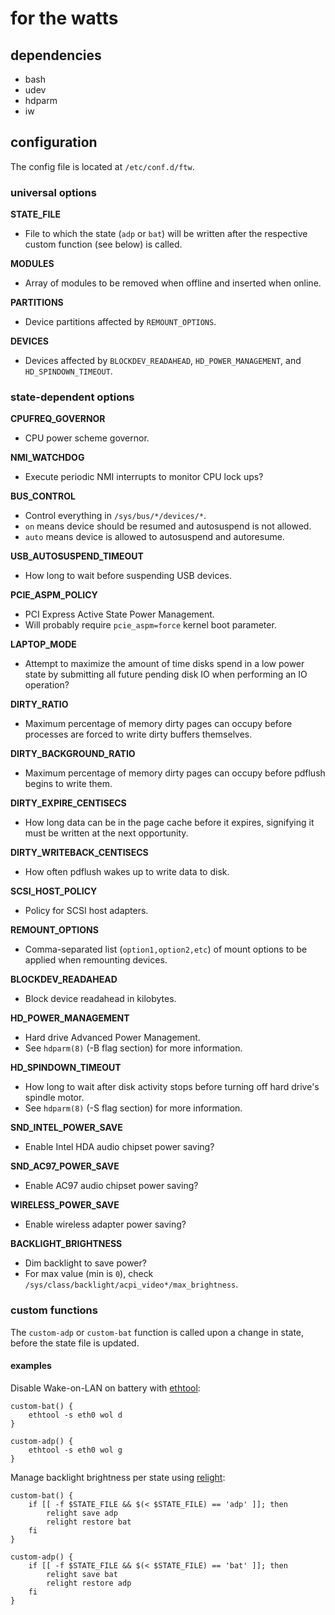 # for the watts

## dependencies

* bash
* udev
* hdparm
* iw

## configuration

The config file is located at `/etc/conf.d/ftw`.

### universal options

**STATE_FILE**

 * File to which the state (`adp` or `bat`) will be written after the
   respective custom function (see below) is called.

**MODULES**

 * Array of modules to be removed when offline and inserted when online.

**PARTITIONS**

 * Device partitions affected by `REMOUNT_OPTIONS`.

**DEVICES**

 * Devices affected by `BLOCKDEV_READAHEAD`, `HD_POWER_MANAGEMENT`, and
   `HD_SPINDOWN_TIMEOUT`.

### state-dependent options

**CPUFREQ_GOVERNOR**

 * CPU power scheme governor.

**NMI_WATCHDOG**

 * Execute periodic NMI interrupts to monitor CPU lock ups?

**BUS_CONTROL**

 * Control everything in `/sys/bus/*/devices/*`.
 * `on` means device should be resumed and autosuspend is not allowed.
 * `auto` means device is allowed to autosuspend and autoresume.

**USB_AUTOSUSPEND_TIMEOUT**

 * How long to wait before suspending USB devices.

**PCIE_ASPM_POLICY**

 * PCI Express Active State Power Management.
 * Will probably require `pcie_aspm=force` kernel boot parameter.

**LAPTOP_MODE**

 * Attempt to maximize the amount of time disks spend in a low power state by
   submitting all future pending disk IO when performing an IO operation?

**DIRTY_RATIO**

 * Maximum percentage of memory dirty pages can occupy before processes are
   forced to write dirty buffers themselves.

**DIRTY_BACKGROUND_RATIO**

 * Maximum percentage of memory dirty pages can occupy before pdflush begins
   to write them.

**DIRTY_EXPIRE_CENTISECS**

 * How long data can be in the page cache before it expires, signifying it
   must be written at the next opportunity.

**DIRTY_WRITEBACK_CENTISECS**

 * How often pdflush wakes up to write data to disk.

**SCSI_HOST_POLICY**

 * Policy for SCSI host adapters.

**REMOUNT_OPTIONS**

 * Comma-separated list (`option1,option2,etc`) of mount options to be applied
   when remounting devices.

**BLOCKDEV_READAHEAD**

 * Block device readahead in kilobytes.

**HD_POWER_MANAGEMENT**

 * Hard drive Advanced Power Management.
 * See `hdparm(8)` (-B flag section) for more information.

**HD_SPINDOWN_TIMEOUT**

 * How long to wait after disk activity stops before turning off hard drive's
   spindle motor.
 * See `hdparm(8)` (-S flag section) for more information.

**SND_INTEL_POWER_SAVE**

 * Enable Intel HDA audio chipset power saving?

**SND_AC97_POWER_SAVE**

 * Enable AC97 audio chipset power saving?

**WIRELESS_POWER_SAVE**

 * Enable wireless adapter power saving?

**BACKLIGHT_BRIGHTNESS**

 * Dim backlight to save power?
 * For max value (min is `0`), check
   `/sys/class/backlight/acpi_video*/max_brightness`.

### custom functions

The `custom-adp` or `custom-bat` function is called upon a change in state,
before the state file is updated.

#### examples

Disable Wake-on-LAN on battery with
[ethtool](https://www.kernel.org/pub/software/network/ethtool/):

    custom-bat() {
        ethtool -s eth0 wol d
    }

    custom-adp() {
        ethtool -s eth0 wol g
    }

Manage backlight brightness per state using
[relight](http://xyne.archlinux.ca/projects/relight/):

    custom-bat() {
        if [[ -f $STATE_FILE && $(< $STATE_FILE) == 'adp' ]]; then
            relight save adp
            relight restore bat
        fi
    }

    custom-adp() {
        if [[ -f $STATE_FILE && $(< $STATE_FILE) == 'bat' ]]; then
            relight save bat
            relight restore adp
        fi
    }
